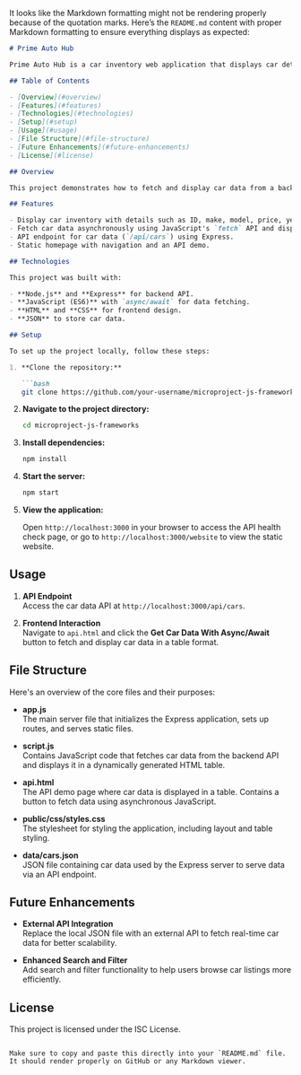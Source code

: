 It looks like the Markdown formatting might not be rendering properly because of the quotation marks. Here’s the `README.md` content with proper Markdown formatting to ensure everything displays as expected:

```markdown
# Prime Auto Hub

Prime Auto Hub is a car inventory web application that displays car details such as make, model, price, year, and image. It uses a REST API to serve car data stored in a JSON file and dynamically renders the data on the webpage.

## Table of Contents

- [Overview](#overview)
- [Features](#features)
- [Technologies](#technologies)
- [Setup](#setup)
- [Usage](#usage)
- [File Structure](#file-structure)
- [Future Enhancements](#future-enhancements)
- [License](#license)

## Overview

This project demonstrates how to fetch and display car data from a backend API using asynchronous JavaScript. The data is stored in a JSON file and served via an Express server running locally. Users can click a button to load car information dynamically into an HTML table on the `API Demo` page.

## Features

- Display car inventory with details such as ID, make, model, price, year, and image.
- Fetch car data asynchronously using JavaScript's `fetch` API and display it in a table format.
- API endpoint for car data (`/api/cars`) using Express.
- Static homepage with navigation and an API demo.

## Technologies

This project was built with:

- **Node.js** and **Express** for backend API.
- **JavaScript (ES6)** with `async/await` for data fetching.
- **HTML** and **CSS** for frontend design.
- **JSON** to store car data.

## Setup

To set up the project locally, follow these steps:

1. **Clone the repository:**

   ```bash
   git clone https://github.com/your-username/microproject-js-frameworks.git
   ```

2. **Navigate to the project directory:**

   ```bash
   cd microproject-js-frameworks
   ```

3. **Install dependencies:**

   ```bash
   npm install
   ```

4. **Start the server:**

   ```bash
   npm start
   ```

5. **View the application:**

   Open `http://localhost:3000` in your browser to access the API health check page, or go to `http://localhost:3000/website` to view the static website.

## Usage

1. **API Endpoint**  
   Access the car data API at `http://localhost:3000/api/cars`.

2. **Frontend Interaction**  
   Navigate to `api.html` and click the **Get Car Data With Async/Await** button to fetch and display car data in a table format.

## File Structure

Here's an overview of the core files and their purposes:

- **app.js**  
  The main server file that initializes the Express application, sets up routes, and serves static files.

- **script.js**  
  Contains JavaScript code that fetches car data from the backend API and displays it in a dynamically generated HTML table.

- **api.html**  
  The API demo page where car data is displayed in a table. Contains a button to fetch data using asynchronous JavaScript.

- **public/css/styles.css**  
  The stylesheet for styling the application, including layout and table styling.

- **data/cars.json**  
  JSON file containing car data used by the Express server to serve data via an API endpoint.

## Future Enhancements

- **External API Integration**  
  Replace the local JSON file with an external API to fetch real-time car data for better scalability.

- **Enhanced Search and Filter**  
  Add search and filter functionality to help users browse car listings more efficiently.

## License

This project is licensed under the ISC License.
```

Make sure to copy and paste this directly into your `README.md` file. It should render properly on GitHub or any Markdown viewer.
